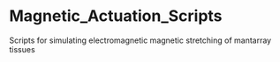 # Magnetic_Actuation_Scripts
Scripts for simulating electromagnetic magnetic stretching of mantarray tissues
